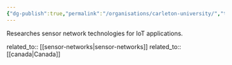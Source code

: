 ```yaml
---
{"dg-publish":true,"permalink":"/organisations/carleton-university/","title":"Carleton University"}
---
```



Researches sensor network technologies for IoT applications.

related_to:: [[sensor-networks\|sensor-networks]]
related_to:: [[canada\|Canada]]
